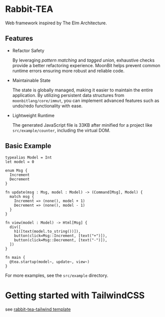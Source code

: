 # Rabbit-TEA

Web framework inspired by The Elm Architecture.

## Features

- Refactor Safety

    By leveraging *pattern matching* and *tagged union*, exhaustive checks provide 
    a better refactoring experience. MoonBit helps prevent common runtime errors 
    ensuring more robust and reliable code.

- Maintainable State

    The state is globally managed, making it easier to maintain the entire application.
    By utilizing persistent data structures from `moonbitlang/core/immut`, 
    you can implement advanced features such as undo/redo functionality with ease.

- Lightweight Runtime

    The generated JavaScript file is 33KB after minified for a project like 
    `src/example/counter`, including the virtual DOM.

## Basic Example

```moonbit
typealias Model = Int
let model = 0

enum Msg {
  Increment
  Decrement
}

fn update(msg : Msg, model : Model) -> (Command[Msg], Model) {
  match msg {
    Increment => (none(), model + 1)
    Decrement => (none(), model - 1)
  }
}

fn view(model : Model) -> Html[Msg] {
  div([
    h1([text(model.to_string())]),
    button(click=Msg::Increment, [text("+")]),
    button(click=Msg::Decrement, [text("-")]),
  ])
}

fn main {
  @tea.startup(model~, update~, view~)
}
```

For more examples, see the `src/example` directory.

# Getting started with TailwindCSS

see [rabbit-tea-tailwind template](https://github.com/Yoorkin/rabbit-tea-tailwind)


